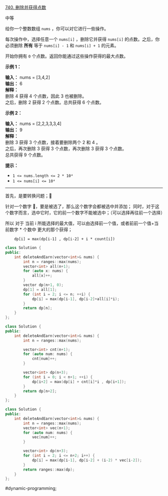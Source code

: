 [740. 删除并获得点数](https://leetcode.cn/problems/delete-and-earn/)

中等

给你一个整数数组 `nums` ，你可以对它进行一些操作。

每次操作中，选择任意一个 `nums[i]` ，删除它并获得 `nums[i]` 的点数。之后，你必须删除 **所有** 等于 `nums[i] - 1` 和 `nums[i] + 1` 的元素。

开始你拥有 `0` 个点数。返回你能通过这些操作获得的最大点数。

**示例 1：**

**输入：** nums = [3,4,2]  
**输出：** 6  
**解释：**  
删除 4 获得 4 个点数，因此 3 也被删除。  
之后，删除 2 获得 2 个点数。总共获得 6 个点数。  

**示例 2：**

**输入：** nums = [2,2,3,3,3,4]  
**输出：** 9  
**解释：**  
删除 3 获得 3 个点数，接着要删除两个 2 和 4 。  
之后，再次删除 3 获得 3 个点数，再次删除 3 获得 3 个点数。  
总共获得 9 个点数。  

**提示：**

- `1 <= nums.length <= 2 * 10⁴`
- `1 <= nums[i] <= 10⁴`
---- ----
首先，是要转换问题；🙋

针对一个数字 🔢，要是被选了，那么这个数字会都被选中并添加；
同时，对于这个数字而言，选中它时，它的前一个数字不能被选中；（可以选择再往前一个选择）

所以 对于 当前 i 所能选择的最大值，可以由选择前一个值，或者前前一个值+当前数字 * 个数中 更大的那个获得；

```
    dp[i] = max(dp[i-1] , dp[i-2] + i * count[i])
```

```cpp
class Solution {
public:
    int deleteAndEarn(vector<int>& nums) {
        int n = ranges::max(nums);
        vector<int> all(n+1);
        for (auto x: nums) {
            all[x]++;
        }
        vector dp(n+1, 0);
        dp[1] = all[1];
        for (int i = 2; i <= n; ++i) {
            dp[i] = max(dp[i-1], dp[i-2]+all[i]*i);
        }
        return dp[n];
    }
};
```

```cpp
class Solution {
public:
    int deleteAndEarn(vector<int>& nums) {
        int n = ranges::max(nums);

        vector<int> cnt(n+1);
        for (auto num: nums) {
            cnt[num]++;
        }

        vector<int> dp(n+3);
        for (int i = 0; i < n+1; ++i) {
            dp[i+2] = max(dp[i] + cnt[i]*i , dp[i+1]);
        }
        return dp[n+2];
    }
};
```

```cpp
class Solution {
public:
    int deleteAndEarn(vector<int>& nums) {
        int n = ranges::max(nums);
        vector<int> vec(n+1);
        for (auto num: nums) {
            vec[num]++;
        }

        vector<int> dp(n+3);
        for (int i = 2; i <= n+2; i++) {
            dp[i] = max(dp[i-1], dp[i-2] + (i-2) * vec[i-2]);
        }
        return ranges::max(dp);
    }
};
```
#dynamic-programming; 